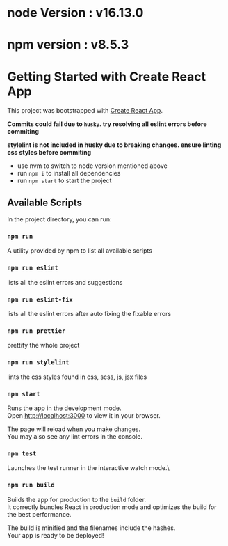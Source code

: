 # node Version : v16.13.0

# npm version : v8.5.3

# Getting Started with Create React App

This project was bootstrapped with [Create React App](https://github.com/facebook/create-react-app).

**Commits could fail due to `husky`. try resolving all eslint errors before commiting**

**stylelint is not included in husky due to breaking changes. ensure linting css styles before commiting**

- use nvm to switch to node version mentioned above
- run `npm i` to install all dependencies
- run `npm start` to start the project

## Available Scripts

In the project directory, you can run:

### `npm run`

A utility provided by npm to list all available scripts

### `npm run eslint`

lists all the eslint errors and suggestions

### `npm run eslint-fix`

lists all the eslint errors after auto fixing the fixable errors

### `npm run prettier`

prettify the whole project

### `npm run stylelint`

lints the css styles found in css, scss, js, jsx files

### `npm start`

Runs the app in the development mode.\
Open [http://localhost:3000](http://localhost:3000) to view it in your browser.

The page will reload when you make changes.\
You may also see any lint errors in the console.

### `npm test`

Launches the test runner in the interactive watch mode.\

### `npm run build`

Builds the app for production to the `build` folder.\
It correctly bundles React in production mode and optimizes the build for the best performance.

The build is minified and the filenames include the hashes.\
Your app is ready to be deployed!
